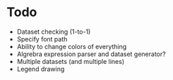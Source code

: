 # Todo
- Dataset checking (1-to-1)
- Specify font path
- Ability to change colors of everything
- Algrebra expression parser and dataset generator?
- Multiple datasets (and multiple lines)
- Legend drawing